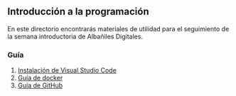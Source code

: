 ## Introducción a la programación

En este directorio encontrarás materiales de utilidad para el seguimiento de la semana
introductoria de Albañiles Digitales.

### Guía

1. [Instalación de Visual Studio Code](vscode_guide.md)
2. [Guía de docker](docker_guide.md)
3. [Guía de GitHub](github.md)
